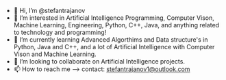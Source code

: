 - 👋 Hi, I’m @stefantrajanov
- 👀 I’m interested in Artificial Intelligence Programming, Computer Vison, Machine Learning, Engineering, Python, C++, Java, and anything related to technology and programming!
- 🌱 I’m currently learning Advanced Algorthims and Data structure's in Python, Java and C++, and a lot of Artificial Intelligence with Computer Vison and Machine Learning.
- 💞️ I’m looking to collaborate on Artificial Intelligence projects.
- 📫 How to reach me --> contact: stefantrajanov1@outlook.com
